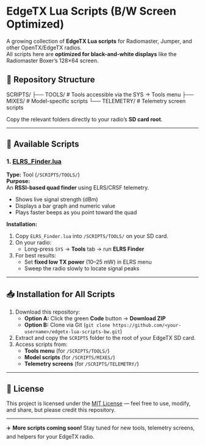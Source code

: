 # EdgeTX Lua Scripts (B/W Screen Optimized)

A growing collection of **EdgeTX Lua scripts** for Radiomaster, Jumper, and other OpenTX/EdgeTX radios.  
All scripts here are **optimized for black-and-white displays** like the Radiomaster Boxer’s 128×64 screen.

## 📂 Repository Structure

SCRIPTS/
├── TOOLS/ # Tools accessible via the SYS → Tools menu
├── MIXES/ # Model-specific scripts
└── TELEMETRY/ # Telemetry screen scripts


Copy the relevant folders directly to your radio’s **SD card root**.

---

## 📜 Available Scripts

### 1. [ELRS_Finder.lua](SCRIPTS/TOOLS/ELRS_Finder.lua)
**Type:** Tool (`/SCRIPTS/TOOLS/`)  
**Purpose:**  
An **RSSI-based quad finder** using ELRS/CRSF telemetry.  
- Shows live signal strength (dBm)  
- Displays a bar graph and numeric value  
- Plays faster beeps as you point toward the quad

**Installation:**
1. Copy `ELRS_Finder.lua` into `/SCRIPTS/TOOLS/` on your SD card.
2. On your radio:  
   - Long-press `SYS` → **Tools** tab → run **ELRS Finder**
3. For best results:  
   - Set **fixed low TX power** (10–25 mW) in ELRS menu  
   - Sweep the radio slowly to locate signal peaks

---

## 📥 Installation for All Scripts
1. Download this repository:
   - **Option A:** Click the green **Code** button → **Download ZIP**
   - **Option B:** Clone via Git (`git clone https://github.com/<your-username>/edgetx-lua-scripts-bw.git`)
2. Extract and copy the `SCRIPTS` folder to the root of your EdgeTX SD card.
3. Access scripts from:
   - **Tools menu** (for `/SCRIPTS/TOOLS/`)
   - **Model scripts** (for `/SCRIPTS/MIXES/`)
   - **Telemetry screens** (for `/SCRIPTS/TELEMETRY/`)

---

## 📄 License
This project is licensed under the [MIT License](LICENSE) — feel free to use, modify, and share, but please credit this repository.

---

✈️ **More scripts coming soon!** Stay tuned for new tools, telemetry screens, and helpers for your EdgeTX radio.
